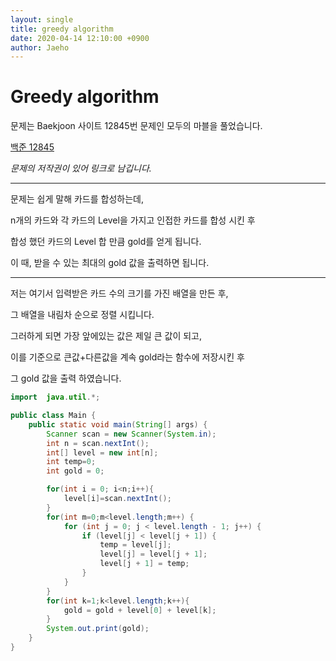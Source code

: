 ```yaml
---
layout: single
title: greedy algorithm
date: 2020-04-14 12:10:00 +0900
author: Jaeho
---
```


# Greedy algorithm

문제는 Baekjoon 사이트 12845번 문제인 모두의 마블을 풀었습니다.

[백준 12845](https://www.acmicpc.net/problem/12845)

*문제의 저작권이 있어 링크로 남깁니다.*

------

문제는 쉽게 말해 카드를 합성하는데,

n개의 카드와 각 카드의 Level을 가지고 인접한 카드를 합성 시킨 후

합성 했던 카드의 Level 합 만큼 gold를 얻게 됩니다.

이 때, 받을 수 있는 최대의 gold 값을 출력하면 됩니다.





------

저는 여기서 입력받은 카드 수의 크기를 가진 배열을 만든 후,

그  배열을 내림차 순으로 정렬 시킵니다.

그러하게 되면 가장 앞에있는 값은 제일 큰 값이 되고,

이를 기준으로 큰값+다른값을 계속 gold라는 함수에 저장시킨 후

그 gold 값을 출력 하였습니다.

```java
import  java.util.*;

public class Main {
    public static void main(String[] args) {
        Scanner scan = new Scanner(System.in);
        int n = scan.nextInt();
        int[] level = new int[n];
        int temp=0;
        int gold = 0;

        for(int i = 0; i<n;i++){
            level[i]=scan.nextInt();
        }
        for(int m=0;m<level.length;m++) {
            for (int j = 0; j < level.length - 1; j++) {
                if (level[j] < level[j + 1]) {
                    temp = level[j];
                    level[j] = level[j + 1];
                    level[j + 1] = temp;
                }
            }
        }
        for(int k=1;k<level.length;k++){
            gold = gold + level[0] + level[k];
        }
        System.out.print(gold);
    }
}
```

